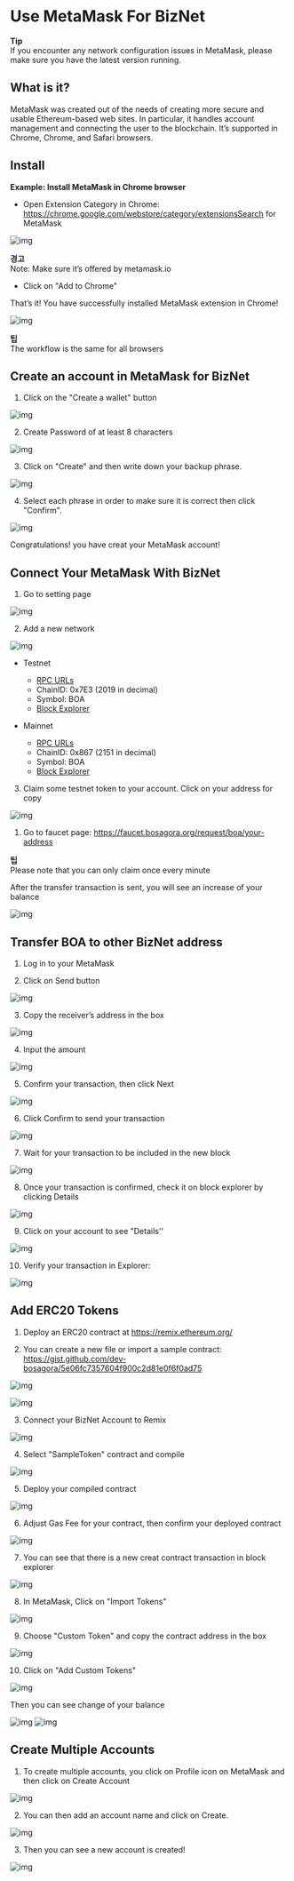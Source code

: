 # Use MetaMask For BizNet

**Tip**  
If you encounter any network configuration issues in MetaMask, please make sure you have the latest version running.

## What is it?

MetaMask was created out of the needs of creating more secure and usable Ethereum-based web sites. In particular, it handles account management and connecting the user to the blockchain.
It’s supported in Chrome, Chrome, and Safari browsers.
## Install

**Example: Install MetaMask in Chrome browser**

* Open Extension Category in Chrome: https://chrome.google.com/webstore/category/extensionsSearch for MetaMask

![img](assets/metamask01.png)

**경고**  
Note: Make sure it’s offered by metamask.io

* Click on "Add to Chrome"

That’s it! You have successfully installed MetaMask extension in Chrome!

![img](assets/metamask02.png)

**팁**    
The workflow is the same for all browsers

## Create an account in MetaMask for BizNet

1. Click on the "Create a wallet" button

![img](assets/metamask03.png)

2. Create Password of at least 8 characters

![img](assets/metamask04.png)

3. Click on "Create" and then write down your backup phrase.

![img](assets/metamask05.png)

4. Select each phrase in order to make sure it is correct then click "Confirm".

![img](assets/metamask06.png)

Congratulations! you have creat your MetaMask account!

## Connect Your MetaMask With BizNet

1. Go to setting page

![img](assets/metamask07.png)

2. Add a new network

![img](assets/metamask08.png)

* Testnet
  * [RPC URLs](./../../develop/rpc.md)
  * ChainID: 0x7E3 (2019 in decimal)
  * Symbol: BOA
  * [Block Explorer](https://testnet-scan.bosagora.org)

* Mainnet
  * [RPC URLs](./../../develop/rpc.md)
  * ChainID: 0x867 (2151 in decimal)
  * Symbol: BOA
  * [Block Explorer](https://scan.bosagora.org)

3. Claim some testnet token to your account. Click on your address for copy

![img](assets/metamask09.png)

1. Go to faucet page: https://faucet.bosagora.org/request/boa/your-address

**팁**  
Please note that you can only claim once every minute

After the transfer transaction is sent, you will see an increase of your balance

![img](assets/metamask10.png)

## Transfer BOA to other BizNet address

1. Log in to your MetaMask


2. Click on Send button

![img](assets/metamask11.png)

3. Copy the receiver’s address in the box

![img](assets/metamask12.png)

4. Input the amount

![img](assets/metamask13.png)

5. Confirm your transaction, then click Next

![img](assets/metamask14.png)

6. Click Confirm to send your transaction

![img](assets/metamask15.png)

7. Wait for your transaction to be included in the new block

![img](assets/metamask16.png)

8. Once your transaction is confirmed, check it on block explorer by clicking Details

![img](assets/metamask17.png)

9.  Click on your account to see "Details''

![img](assets/metamask18.png)

10. Verify your transaction in Explorer:

![img](assets/metamask19.png)

## Add ERC20 Tokens
1. Deploy an ERC20 contract at https://remix.ethereum.org/

2. You can create a new file or import a sample contract: <https://gist.github.com/dev-bosagora/5e06fc7357604f900c2d81e0f6f0ad75>

![img](assets/metamask41.png)

![img](assets/metamask42.png)

3. Connect your BizNet Account to Remix

![img](assets/metamask43.png)

4. Select "SampleToken" contract and compile

![img](assets/metamask44.png)

5. Deploy your compiled contract

![img](assets/metamask45.png)

6. Adjust Gas Fee for your contract, then confirm your deployed contract

![img](assets/metamask45.png)

7. You can see that there is a new creat contract transaction in block explorer

![img](assets/metamask19.png)

8. In MetaMask, Click on "Import Tokens"

![img](assets/metamask46.png)

9. Choose "Custom Token" and copy the contract address in the box

![img](assets/metamask47.png)

10.  Click on "Add Custom Tokens"

![img](assets/metamask48.png)

Then you can see change of your balance

![img](assets/metamask49.png)
![img](assets/metamask50.png)

## Create Multiple Accounts

1. To create multiple accounts, you click on Profile icon on MetaMask and then click on Create Account

![img](assets/metamask30.png)

2. You can then add an account name and click on Create.

![img](assets/metamask31.png)

3. Then you can see a new account is created!

![img](assets/metamask32.png)
